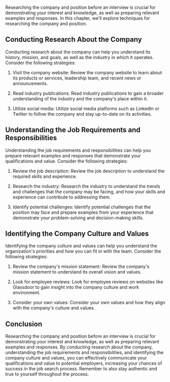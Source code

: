 
Researching the company and position before an interview is crucial for demonstrating your interest and knowledge, as well as preparing relevant examples and responses. In this chapter, we'll explore techniques for researching the company and position.

Conducting Research About the Company
-------------------------------------

Conducting research about the company can help you understand its history, mission, and goals, as well as the industry in which it operates. Consider the following strategies:

1. Visit the company website: Review the company website to learn about its products or services, leadership team, and recent news or announcements.

2. Read industry publications: Read industry publications to gain a broader understanding of the industry and the company's place within it.

3. Utilize social media: Utilize social media platforms such as LinkedIn or Twitter to follow the company and stay up-to-date on its activities.

Understanding the Job Requirements and Responsibilities
-------------------------------------------------------

Understanding the job requirements and responsibilities can help you prepare relevant examples and responses that demonstrate your qualifications and value. Consider the following strategies:

1. Review the job description: Review the job description to understand the required skills and experience.

2. Research the industry: Research the industry to understand the trends and challenges that the company may be facing, and how your skills and experience can contribute to addressing them.

3. Identify potential challenges: Identify potential challenges that the position may face and prepare examples from your experience that demonstrate your problem-solving and decision-making skills.

Identifying the Company Culture and Values
------------------------------------------

Identifying the company culture and values can help you understand the organization's priorities and how you can fit in with the team. Consider the following strategies:

1. Review the company's mission statement: Review the company's mission statement to understand its overall vision and values.

2. Look for employee reviews: Look for employee reviews on websites like Glassdoor to gain insight into the company culture and work environment.

3. Consider your own values: Consider your own values and how they align with the company's culture and values.

Conclusion
----------

Researching the company and position before an interview is crucial for demonstrating your interest and knowledge, as well as preparing relevant examples and responses. By conducting research about the company, understanding the job requirements and responsibilities, and identifying the company culture and values, you can effectively communicate your qualifications and value to potential employers, increasing your chances of success in the job search process. Remember to also stay authentic and true to yourself throughout the process.
